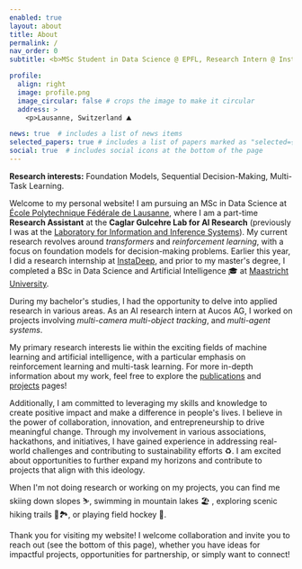 ```yaml
---
enabled: true
layout: about
title: About
permalink: /
nav_order: 0
subtitle: <b>MSc Student in Data Science @ EPFL, Research Intern @ InstaDeep</b>

profile:
  align: right
  image: profile.png
  image_circular: false # crops the image to make it circular
  address: >
    <p>Lausanne, Switzerland ⛰️

news: true  # includes a list of news items
selected_papers: true # includes a list of papers marked as "selected={true}"
social: true  # includes social icons at the bottom of the page
---
```


<b>Research interests:</b> Foundation Models, Sequential Decision-Making, Multi-Task Learning.

Welcome to my personal website! I am pursuing an MSc in Data Science at [École Polytechnique Fédérale de Lausanne](https://www.epfl.ch/education/master/programs/data-science/),
where I am a part-time **Research Assistant** at the **Caglar Gulcehre Lab for AI Research** (previously I was at the [Laboratory for Information and Inference Systems](https://www.epfl.ch/labs/lions/)).
My current research revolves around *transformers* and *reinforcement learning*, with a focus on foundation models
for decision-making problems. Earlier this year, I did a research internship at [InstaDeep](https://www.instadeep.com/), and prior to my master's degree, I completed a BSc in Data Science and Artificial 
Intelligence 🎓 at [Maastricht University](https://www.maastrichtuniversity.nl/education/bachelor/data-science-and-artificial-intelligence).

During my bachelor's studies, I had the opportunity to delve into applied research in various areas. As an AI research 
intern at Aucos AG, I worked on projects involving *multi-camera multi-object tracking*, and *multi-agent systems*.

My primary research interests lie within the exciting fields of machine learning and artificial intelligence, with a 
particular emphasis on reinforcement learning and multi-task learning. For more in-depth information about my work, feel
free to explore the [publications](/publications/) and [projects](/projects/) pages!

Additionally, I am committed to leveraging my skills and knowledge to create positive impact and make a difference in 
people's lives. I believe in the power of collaboration, innovation, and entrepreneurship to drive meaningful 
change. Through my involvement in various associations, hackathons, and initiatives, I have gained 
experience in addressing real-world challenges and contributing to sustainability efforts ♻. I am excited about 
opportunities to further expand my horizons and contribute to projects that align with this ideology.

When I'm not doing research or working on my projects, you can find me skiing down slopes ⛷, swimming in mountain lakes 🏖️
, exploring scenic hiking trails 🥾🏞️, or playing field hockey 🏑. 

Thank you for visiting my website! I welcome collaboration and invite you to reach out (see the bottom of this
page), whether you have ideas for impactful projects, opportunities for partnership, or simply want to connect!

[//]: # (Link to your social media connections, too. This theme is set up to use [Font Awesome icons]&#40;http://fortawesome.github.io/Font-Awesome/&#41; and [Academicons]&#40;https://jpswalsh.github.io/academicons/&#41;, like the ones below. Add your Facebook, Twitter, LinkedIn, Google Scholar, or just disable all of them.)
